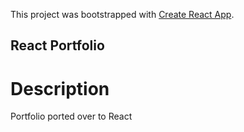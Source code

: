 This project was bootstrapped with [Create React App](https://github.com/facebook/create-react-app).

## React Portfolio

# Description
Portfolio ported over to React 